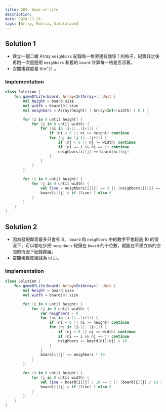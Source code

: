 ```yaml
---
title: 289. Game of Life
description:
date: 2024-11-26
tags: [Array, Matrix, Simulation]
---
```


## Solution 1

- 建立一個二維 Array `neighbors` 紀錄每一格旁邊有幾個 1 的格子，紀錄好之後再跑一次迴圈用 `neighbors` 和舊的 `board` 計算每一格是否活著。
- 空間複雜度是 `O(n^2)` 。

### Implementation

```kotlin
class Solution {
    fun gameOfLife(board: Array<IntArray>): Unit {
        val height = board.size
        val width = board[0].size
        val neighbors = Array(height) { Array<Int>(width) { 0 } }

        for (i in 0 until height) {
            for (j in 0 until width) {
                for (ni in (i-1)..(i+1)) {
                    if (ni < 0 || ni >= height) continue
                    for (nj in (j-1)..(j+1)) {
                        if (nj < 0 || nj >= width) continue
                        if (ni == i && nj == j) continue
                        neighbors[i][j] += board[ni][nj]
                    }
                }
            }
        }

        for (i in 0 until height) {
            for (j in 0 until width) {
                val live = neighbors[i][j] == 3 || (neighbors[i][j] == 2 && board[i][j] == 1)
                board[i][j] = if (live) 1 else 0
            }
        }
    }
}
```

## Solution 2

- 因為發現鄰居最多只會有 8， `board` 和 `neighbors` 中的數字不會超過 10 的情況下，可以偷吃步把 `neighbors` 紀錄在 `board` 的十位數，就能在不建立新的空間的情況下紀錄鄰居。
- 空間複雜度縮減為 `O(1)`。

### Implementation

```kotlin
class Solution {
    fun gameOfLife(board: Array<IntArray>): Unit {
        val height = board.size
        val width = board[0].size

        for (i in 0 until height) {
            for (j in 0 until width) {
                var neighbors = 0
                for (ni in (i-1)..(i+1)) {
                    if (ni < 0 || ni >= height) continue
                    for (nj in (j-1)..(j+1)) {
                        if (nj < 0 || nj >= width) continue
                        if (ni == i && nj == j) continue
                        neighbors += board[ni][nj] % 10
                    }
                }
                board[i][j] += neighbors * 10
            }
        }

        for (i in 0 until height) {
            for (j in 0 until width) {
                val live = board[i][j] / 10 == 3 || (board[i][j] / 10 == 2 && board[i][j] % 10 == 1)
                board[i][j] = if (live) 1 else 0
            }
        }
    }
}
```
